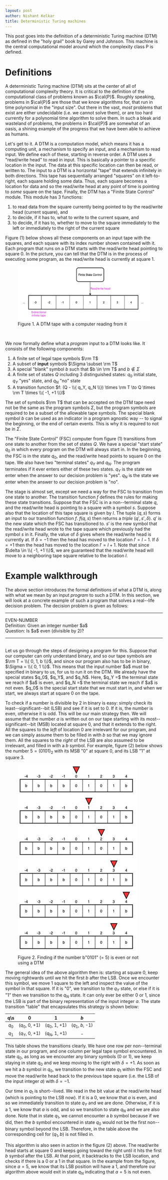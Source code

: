 ```yaml
---
layout: post
author: Nishant Kelkar
title: Deterministic Turing machines
---
```


This post goes into the definition of a deterministic Turing machine (DTM) as defined in the "holy grail" book by Garey 
and Johnson.
This machine is the central computational model around which the complexity class P is defined.

# Definitions

A deterministic Turing machine (DTM) sits at the center of all of computational complexity theory.
It is critical to the definition of the computational class of problems known as $\cal{P}$.
Roughly speaking, problems in $\cal{P}$ are those that we know algorithms for, that run in time polynomial in the "input size".
Out there in the vast, _most_ problems that exist are either undecidable (i.e. we cannot solve them), or are too hard 
currently for a polynomial time algorithm to solve them.
In such a bleak arid wasteland of problems, the problems in $\cal{P}$ are somewhat of an oasis, a shining example of the progress
that we have been able to achieve as humans.    

Let's get to it.
A DTM is a computation model, which means it has a computing unit, a mechanism to specify an input, and a mechanism to 
read input.
We define each of these, starting in reverse order.
A DTM uses a "read/write head" to read in input.
This is basically a pointer to a specific location in the input.
The data at this specific location can then be read, or written to.
The input to a DTM is a horizontal "tape" that extends infinitely in both directions.
This tape has sequentially arranged "squares" on it left-to-right, each square holding some data.
Thus, each square becomes a location for data and so the read/write head at any point of time is pointing to _some_ square 
on the tape.
Finally, the DTM has a "Finite State Control" module.
This module has 3 functions:
1. to read data from the square currently being pointed to by the read/write head (current square), and
2. to decide, if it has to, what to write to the current square, and
3. to decide, if it has to, whether to move to the square immediately to the left or immediately to the right of the current square

Figure (1) below shows all these components on an input tape with the squares, and each square with its index number shown 
contained with it.
Each program that runs on a DTM starts with the read/write head pointing to square 0.
In the picture, you can tell that the DTM is in the process of executing some program, as the read/write head is currently 
at square 1.
<figure class="blog-fig">
  <img src="/assets/images/dtm.jpg">
  <figcaption>Figure 1. A DTM tape with a computer reading from it</figcaption>
</figure><br/>

We now formally define what a _program_ input to a DTM looks like.
It consists of the following components:
1. A finite set of legal tape symbols $\rm T$
2. A subset of **input** symbols $\Sigma \subset \rm T$
3. A special "blank" symbol $b$ such that $b \in \rm T$ and $b \notin \Sigma$
4. A finite set of states $Q$ including 3 distinguished states: $q_0$ initial state, $q_Y$ "yes" state, and $q_N$ "no" state
5. A transition function $f: (Q - \\{ q_Y, q_N \\}) \times \rm T \to Q \times \rm T \times \\{ -1, +1 \\}$

The set of symbols $\rm T$ that can be accepted on the DTM tape need not be the same as the program symbols $\Sigma$, 
but the program symbols are required to be a subset of the allowable tape symbols.
The special blank symbol $b$ can be used as an indicator in a program agnostic way -- to signal the beginning, or the 
end of certain events.
This is why it is required to not be in $\Sigma$.

The "Finite State Control" (FSC) computer from figure (1) transitions from one state to another from the set of states $Q$.
We have a special "start state" $q_0$ in which every program on the DTM will always start in.
In the beginning, the FSC is in the state $q_0$, and the read/write head points to square 0 on the tape.
We also have two "terminal states" $q_Y$ and $q_N$.
The program terminates if it ever enters either of these two states.
$q_Y$ is the state we enter when the answer to our decision problem is "yes".
$q_N$ is the state we enter when the answer to our decision problem is "no".

The stage is almost set, except we need a way for the FSC to transition from one state to another.
The transition function $f$ defines the rules for making these state transitions.
Suppose that the FSC is in a non--terminal state $q$, and the read/write head is pointing to a square with a symbol $s$.
Suppose also that the location of this tape square is given by $l$.
The tuple $(q, s)$ forms an input to our transition function $f$.
$f(q, s)$ then returns a _triple_ $(q', s', \delta)$.
$q'$ is the new state which the FSC has transitioned to.
$s'$ is the new symbol that the read/write head wrote to the tape square which previously had the symbol $s$ in it.
Finally, the value of $\delta$ gives where the read/write head is currently at.
If $\delta = -1$ then the head has moved to the location $l' = l - 1$.
If $\delta = +1$ then the head has moved to the location $l' = l + 1$.
Note that since $\delta \in \\{ -1, +1 \\}$, we are guaranteed that the read/write head will move to a neighboring tape 
square relative to the location $l$.

# Example walkthrough

The above section introduces the formal definitions of what a DTM is, along with what we mean by an input _program_ to 
such a DTM.
In this section, we will look at a concrete example of such a program that solves a real--life decision problem.
The decision problem is given as follows:

<hr />
<div class="problem">EVEN-NUMBER</div>
<span class="problem-headers">Definition:</span> Given an integer number $a$<br/>
<span class="problem-headers">Question:</span> Is $a$ even (divisible by 2)?
<hr /><br/>
Let us go through the steps of designing a program for this.
Suppose that our computer can only understand binary, and so our tape symbols are $\rm T = \\{ 0, 1, b \\}$, and since 
our program also has to be in binary, $\Sigma = \\{ 0, 1 \\}$.
This means that the input number $a$ must be specified in binary to us, for us to run it on the DTM.
We already have the special states $q_0$, $q_Y$, and $q_N$.
Here, $q_Y =$ the terminal state we reach if $a$ is even, and $q_N =$ the terminal state we reach if $a$ is not even.
$q_0$ is the special start state that we must start in, and when we start, we always start at square 0 on the tape.

To check if a number is divisible by 2 in binary is easy: simply check its least--significant--bit (LSB) and see if it is 
set to 0.
If it is, the number is even, otherwise it is odd.
This will be our main strategy then.
We will assume that the number $a$ is written out on our tape starting with its most--significant--bit (MSB) located at 
square 0, and that it extends to the right.
All the squares to the _left_ of location 0 are irrelevant for our program, and we can simply assume them to be filled 
in with $b$ so that we may ignore them.
All the squares to the _right_ of the LSB are also assumed to be irrelevant, and filled in with a $b$ symbol.
For example, figure (2) below shows the number $5 = (0101)_2$ with its MSB "0" at square 0, and its LSB "1" at square 3.

<figure class="blog-fig">
  <img src="/assets/images/dtm-example.jpg">
  <figcaption>Figure 2. Finding if the number b"0101" (= 5) is even or not using a DTM</figcaption>
</figure>

The general idea of the above algorithm then is: starting at square 0, keep moving rightwards until we hit the first $b$
after the LSB.
Once we encounter this symbol, we move 1 square to the left and inspect the value of the symbol in that square.
If it is "0", we transition to the $q_Y$ state, or else if it is "1" then we transition to the $q_N$ state.
It can only ever be either 0 or 1, since the LSB is part of the binary representation of the input integer $a$.
The state transition "table" that encapsulates this strategy is shown below: 

|  q\s  |        0       |        1       |        $b$       |
|:-----:|:--------------:|:--------------:|:----------------:|
| $q_0$ | ($q_0$, 0, +1) | ($q_0$, 1, +1) | ($q_1$, $b$, -1) |
| $q_1$ | ($q_Y$, 0, +1) | ($q_N$, 1, +1) |        -         |

This table shows the transitions clearly.
We have one row per non--terminal state in our program, and one column per legal tape symbol encountered.
In state $q_0$, as long as we encounter any binary symbols (0 or 1), we keep staying in state $q_0$ and we keep moving 
to the right with $\delta = +1$.
As soon as we hit a $b$ symbol in $q_0$, we transition to the new state $q_1$ within the FSC and move the read/write head 
back to the previous tape square (i.e. the LSB of the input integer $a$) with $\delta = -1$.

Our time in $q_1$ is short--lived.
We read in the bit value at the read/write head (which is pointing to the LSB now).
If it is a 0, we know that $a$ is even, and so we immediately transition to state $q_Y$ and we are done.
Otherwise, if it is a 1, we know that $a$ is odd, and so we transition to state $q_N$ and we are also done.
Note that in state $q_1$, we cannot encounter a $b$ symbol because if we did, then the $b$ symbol encountered in state 
$q_0$ would not be the first non--binary symbol beyond the LSB. 
Therefore, in the table above the corresponding cell for $(q_1, b)$ is not filled in.

This algorithm is also seen in action in the figure (2) above.
The read/write head starts at square 0 and keeps going toward the right until it hits the first $b$ symbol after the 
LSB.
At that point, it backtracks to the LSB location, and checks if there is a 0 or a 1 in that square.
In the example from the figure, since $a = 5$, we know that its LSB position will have a 1, and therefore our algorithm 
above would exit in state $q_N$ indicating that $a = 5$ is not even. 